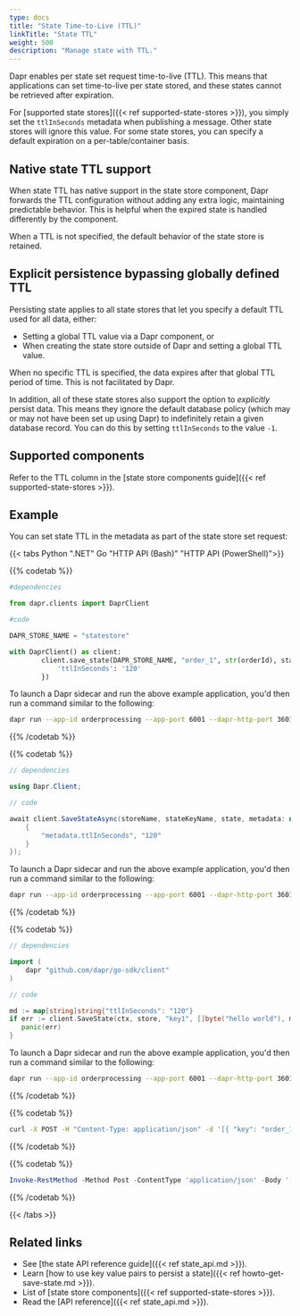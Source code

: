```yaml
---
type: docs
title: "State Time-to-Live (TTL)"
linkTitle: "State TTL"
weight: 500
description: "Manage state with TTL."
---
```


Dapr enables per state set request time-to-live (TTL). This means that applications can set time-to-live per state stored, and these states cannot be retrieved after expiration.

For [supported state stores]({{< ref supported-state-stores >}}), you simply set the `ttlInSeconds` metadata when publishing a message. Other state stores will ignore this value. For some state stores, you can specify a default expiration on a per-table/container basis.

## Native state TTL support

When state TTL has native support in the state store component, Dapr forwards the TTL configuration without adding any extra logic, maintaining predictable behavior. This is helpful when the expired state is handled differently by the component.

When a TTL is not specified, the default behavior of the state store is retained.

## Explicit persistence bypassing globally defined TTL

Persisting state applies to all state stores that let you specify a default TTL used for all data, either:
- Setting a global TTL value via a Dapr component, or 
- When creating the state store outside of Dapr and setting a global TTL value. 

When no specific TTL is specified, the data expires after that global TTL period of time. This is not facilitated by Dapr.

In addition, all of these state stores also support the option to _explicitly_ persist data. This means they ignore the default database policy (which may or may not have been set up using Dapr) to indefinitely retain a given database record. You can do this by setting `ttlInSeconds` to the value `-1`.

## Supported components

Refer to the TTL column in the [state store components guide]({{< ref supported-state-stores >}}).

## Example

You can set state TTL in the metadata as part of the state store set request:

{{< tabs Python ".NET" Go "HTTP API (Bash)" "HTTP API (PowerShell)">}}

{{% codetab %}}

<!--python-->

```python
#dependencies

from dapr.clients import DaprClient

#code

DAPR_STORE_NAME = "statestore"

with DaprClient() as client:
        client.save_state(DAPR_STORE_NAME, "order_1", str(orderId), state_metadata={
            'ttlInSeconds': '120'
        }) 

```

To launch a Dapr sidecar and run the above example application, you'd then run a command similar to the following:

```bash
dapr run --app-id orderprocessing --app-port 6001 --dapr-http-port 3601 --dapr-grpc-port 60001 -- python3 OrderProcessingService.py
```

{{% /codetab %}}

{{% codetab %}}

<!--dotnet-->

```csharp
// dependencies

using Dapr.Client;

// code

await client.SaveStateAsync(storeName, stateKeyName, state, metadata: new Dictionary<string, string>() { 
    { 
        "metadata.ttlInSeconds", "120" 
    } 
});
```

To launch a Dapr sidecar and run the above example application, you'd then run a command similar to the following:

```bash
dapr run --app-id orderprocessing --app-port 6001 --dapr-http-port 3601 --dapr-grpc-port 60001 dotnet run
```

{{% /codetab %}}

{{% codetab %}}

<!--go-->

```go
// dependencies

import (
	dapr "github.com/dapr/go-sdk/client"
)

// code

md := map[string]string{"ttlInSeconds": "120"}
if err := client.SaveState(ctx, store, "key1", []byte("hello world"), md); err != nil {
   panic(err)
}
```

To launch a Dapr sidecar and run the above example application, you'd then run a command similar to the following:

```bash
dapr run --app-id orderprocessing --app-port 6001 --dapr-http-port 3601 --dapr-grpc-port 60001 go run .
```

{{% /codetab %}}

{{% codetab %}}

```bash
curl -X POST -H "Content-Type: application/json" -d '[{ "key": "order_1", "value": "250", "metadata": { "ttlInSeconds": "120" } }]' http://localhost:3601/v1.0/state/statestore
```

{{% /codetab %}}

{{% codetab %}}

```powershell
Invoke-RestMethod -Method Post -ContentType 'application/json' -Body '[{"key": "order_1", "value": "250", "metadata": {"ttlInSeconds": "120"}}]' -Uri 'http://localhost:3601/v1.0/state/statestore'
```

{{% /codetab %}}

{{< /tabs >}}

## Related links

- See [the state API reference guide]({{< ref state_api.md >}}).
- Learn [how to use key value pairs to persist a state]({{< ref howto-get-save-state.md >}}).
- List of [state store components]({{< ref supported-state-stores >}}).
- Read the [API reference]({{< ref state_api.md >}}).
